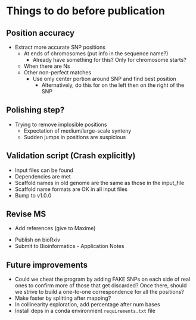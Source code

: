 # Things to do before publication

## Position accuracy
- Extract more accurate SNP positions
  - At ends of chromosomes (put info in the sequence name?)
    - Already have something for this? Only for chromosome starts?
  - When there are Ns
  - Other non-perfect matches
    - Use only center portion around SNP and find best position
      - Alternatively, do this for on the left then on the right of the SNP

## Polishing step?
- Trying to remove implosible positions
  - Expectation of medium/large-scale synteny
  - Sudden jumps in positions are suspicious

## Validation script (Crash explicitly)
- Input files can be found
- Dependencies are met
- Scaffold names in old genome are the same as those in the input_file
- Scaffold name formats are OK in all input files
- Bump to v1.0.0

## Revise MS
* Add references (give to Maxime)
- Publish on bioRxiv
- Submit to Bioinformatics - Application Notes

## Future improvements
- Could we cheat the program by adding FAKE SNPs on each side of real ones to confirm
  more of those that get discarded? Once there, should we strive to build a one-to-one
  correspondence for all the positions?
- Make faster by splitting after mapping?
- In collinearity exploration, add percentage after num bases
- Install deps in a conda environment `requirements.txt` file
